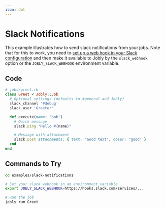 ```yaml
---
icon: dot
---
```


# Slack Notifications

This example illustrates how to send slack notifications from your jobs.
Note that for this to work, you need to
[set up a web hook in your Slack configuration](https://slack.com/apps/A0F7XDUAZ-incoming-webhooks)
and then make it available to Jobly by the `slack_webhook` option or the
`JOBLY_SLACK_WEBHOOK` environment variable.

## Code

```ruby
# jobs/greet.rb
class Greet < Jobly::Job
  # Optional settings (defaults to #general and Jobly)
  slack_channel '#debug'
  slack_user 'Greeter'

  def execute(name: 'bob')
    # Quick message
    slack.ping "Hello #{name}"

    # Message with attachment
    slack.post attachments: { text: "Good text", color: "good" }
  end
end
```

## Commands to Try

```bash
cd examples/slack-notifications

# Set your slack webhook in an environment variable
export JOBLY_SLACK_WEBHOOK=https://hooks.slack.com/services/...

# Run the job
jobly run Greet
```

